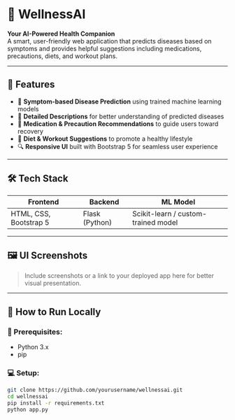 # 🌿 WellnessAI

**Your AI-Powered Health Companion**  
A smart, user-friendly web application that predicts diseases based on symptoms and provides helpful suggestions including medications, precautions, diets, and workout plans.

---

## 🚀 Features

- 🤖 **Symptom-based Disease Prediction** using trained machine learning models
- 📄 **Detailed Descriptions** for better understanding of predicted diseases
- 💊 **Medication & Precaution Recommendations** to guide users toward recovery
- 🥗 **Diet & Workout Suggestions** to promote a healthy lifestyle
- 🔍 **Responsive UI** built with Bootstrap 5 for seamless user experience

---

## 🛠️ Tech Stack

| Frontend      | Backend        | ML Model        |
|---------------|----------------|-----------------|
| HTML, CSS, Bootstrap 5 | Flask (Python) | Scikit-learn / custom-trained model |

---

## 🖼️ UI Screenshots

> Include screenshots or a link to your deployed app here for better visual presentation.

---

## 🧪 How to Run Locally

### 🔧 Prerequisites:
- Python 3.x
- pip

### 💻 Setup:
```bash
git clone https://github.com/yourusername/wellnessai.git
cd wellnessai
pip install -r requirements.txt
python app.py

